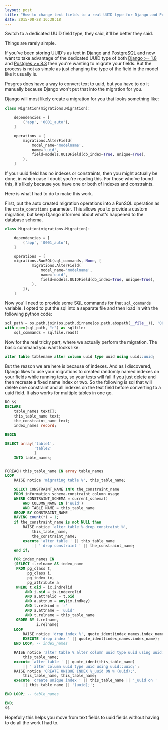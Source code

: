 ```yaml
---
layout: post
title: "How to change text fields to a real UUID type for Django and PostgreSQL"
date: 2015-08-28 16:38:18
---
```

Switch to a dedicated UUID field type, they said, it'll be better they said.

Things are rarely simple.

If you've been storing UUID's as text in [Django](https://www.djangoproject.com) and [PostgreSQL](http://www.postgresql.org) and now want to take advantage of the dedicated UUID type of both [Django >= 1.8](https://docs.djangoproject.com/en/1.8/ref/models/fields/#uuidfield) and [Postgres >= 8.3](http://www.postgresql.org/docs/8.3/static/datatype-uuid.html) then you're wanting to migrate your fields. But the process is not as simple as just changing the type of the field in the model like it usually is.

Posgres does have a way to convert text to uuid, but you have to do it manually because Django won't put that into the migration for you.

Django will most likely create a migration for you that looks something like:

```python
class Migration(migrations.Migration):

    dependencies = [
        ('app', '0001_auto'),
    ]

    operations = [
        migrations.AlterField(
            model_name='modelname',
            name='uuid',
            field=models.UUIDField(db_index=True, unique=True),
        ),
    ]
```

If your uuid field has no indexes or constraints, then you might actually be done, in which case I doubt you're reading this. For those who've found this, it's likely because you have one or both of indexes and constraints.

Here is what I had to do to make this work.

First, put the auto created migration operations into a RunSQL operation as the `state_operations` parameter. This allows you to provide a custom migration, but keep Django informed about what's happened to the database schema.

```python
class Migration(migrations.Migration):

    dependencies = [
        ('app', '0001_auto'),
    ]

    operations = [
    migrations.RunSQL(sql_commands, None, [
            migrations.AlterField(
                model_name='modelname',
                name='uuid',
                field=models.UUIDField(db_index=True, unique=True),
            ),
        ]),
    ]
```

Now you'll need to provide some SQL commands for that `sql_commands` variable. I opted to put the sql into a separate file and then load in with the following python code:

```python
sql_path = os.path.join(os.path.dirname(os.path.abspath(__file__)), '0001.sql')
with open(sql_path, "r") as sqlfile:
    sql_commands = sqlfile.read()
```

Now for the real tricky part, where we actually perform the migration. The basic command you want looks like:

```sql
alter table tablename alter column uuid type uuid using uuid::uuid;
```

But the reason we are here is because of indexes. And as I discovered, Django likes to use your migrations to created randomly named indexes on your fields while running tests, so your tests will fail if you just delete and then recreate a fixed name index or two. So the following is sql that will delete one constraint and all indexes on the text field before converting to a uuid field. It also works for multiple tables in one go.

```sql
DO $$
DECLARE
    table_names text[];
    this_table_name text;
    the_constraint_name text;
    index_names record;

BEGIN

SELECT array['table1',
             'table2'
             ]
    INTO table_names;


FOREACH this_table_name IN array table_names
LOOP
    RAISE notice 'migrating table %', this_table_name;

    SELECT CONSTRAINT_NAME INTO the_constraint_name
    FROM information_schema.constraint_column_usage
    WHERE CONSTRAINT_SCHEMA = current_schema()
        AND COLUMN_NAME IN ('uuid')
        AND TABLE_NAME = this_table_name
    GROUP BY CONSTRAINT_NAME
    HAVING count(*) = 1;
    if the_constraint_name is not NULL then
        RAISE notice 'alter table % drop constraint %',
            this_table_name,
            the_constraint_name;
        execute 'alter table ' || this_table_name
            || ' drop constraint ' || the_constraint_name;
    end if;

    FOR index_names IN
    (SELECT i.relname AS index_name
     FROM pg_class t,
          pg_class i,
          pg_index ix,
          pg_attribute a
     WHERE t.oid = ix.indrelid
         AND i.oid = ix.indexrelid
         AND a.attrelid = t.oid
         AND a.attnum = any(ix.indkey)
         AND t.relkind = 'r'
         AND a.attname = 'uuid'
         AND t.relname = this_table_name
     ORDER BY t.relname,
              i.relname)
    LOOP
        RAISE notice 'drop index %', quote_ident(index_names.index_name);
        EXECUTE 'drop index ' || quote_ident(index_names.index_name);
    END LOOP; -- index_names

    RAISE notice 'alter table % alter column uuid type uuid using uuid::uuid;',
        this_table_name;
    execute 'alter table ' || quote_ident(this_table_name)
        || ' alter column uuid type uuid using uuid::uuid;';
    RAISE notice 'CREATE UNIQUE INDEX %_uuid ON % (uuid);',
        this_table_name, this_table_name;
    execute 'create unique index ' || this_table_name || '_uuid on '
        || this_table_name || '(uuid);';

END LOOP; -- table_names

END;
$$
```

Hopefully this helps you move from text fields to uuid fields without having to do all the work I had to.

